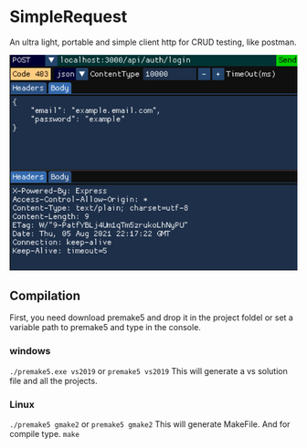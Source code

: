 # SimpleRequest
An ultra light, portable and simple client http for CRUD testing, like postman.

![alt text](https://github.com/Stolkerve/SimpleRequest/blob/main/res/capture.png?raw=true)

## Compilation
First, you need download premake5 and drop it in the project foldel or set a variable path to premake5 and type in the console.

### windows
`./premake5.exe vs2019` or `premake5 vs2019`
This will generate a vs solution file and all the projects.

### Linux

`./premake5 gmake2` or `premake5 gmake2`
This will generate MakeFile. And for compile type.
`make`
